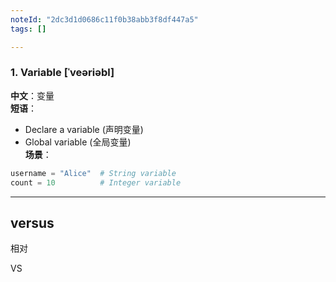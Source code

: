 ```yaml
---
noteId: "2dc3d1d0686c11f0b38abb3f8df447a5"
tags: []

---
```


### 1. **Variable** [ˈveəriəbl]  
**中文**：变量  
**短语**：  
- Declare a variable (声明变量)  
- Global variable (全局变量)  
**场景**：  
```python
username = "Alice"  # String variable
count = 10          # Integer variable
```


---

## versus

相对   

VS

   
